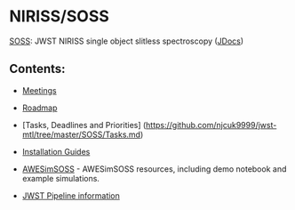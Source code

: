 # NIRISS/SOSS

[SOSS](https://github.com/njcuk9999/jwst-mtl/tree/master/SOSS):  JWST NIRISS single object slitless spectroscopy ([JDocs](https://jwst-docs.stsci.edu/near-infrared-imager-and-slitless-spectrograph/niriss-observing-modes/niriss-single-object-slitless-spectroscopy))

 ## Contents:

 - [Meetings](https://github.com/njcuk9999/jwst-mtl/tree/master/SOSS/meetings)

 - [Roadmap](https://github.com/njcuk9999/jwst-mtl/tree/master/SOSS/roadmap.md)
 
 - [Tasks, Deadlines and Priorities] (https://github.com/njcuk9999/jwst-mtl/tree/master/SOSS/Tasks.md)

 - [Installation Guides](https://github.com/njcuk9999/jwst-mtl/blob/master/SOSS/awesimsoss/installation_guides.md)

 - [AWESimSOSS](https://github.com/njcuk9999/jwst-mtl/tree/master/SOSS/awesimsoss) - AWESimSOSS resources, including demo notebook and example simulations.

 - [JWST Pipeline information](https://github.com/njcuk9999/jwst-mtl/blob/master/SOSS/JWST_Pipeline.md)
